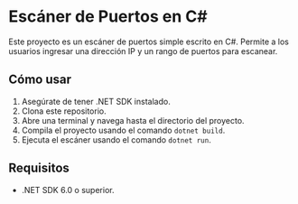 # Escáner de Puertos en C#

Este proyecto es un escáner de puertos simple escrito en C#. Permite a los usuarios ingresar una dirección IP y un rango de puertos para escanear.

## Cómo usar

1. Asegúrate de tener .NET SDK instalado.
2. Clona este repositorio.
3. Abre una terminal y navega hasta el directorio del proyecto.
4. Compila el proyecto usando el comando `dotnet build`.
5. Ejecuta el escáner usando el comando `dotnet run`.

## Requisitos

- .NET SDK 6.0 o superior.
